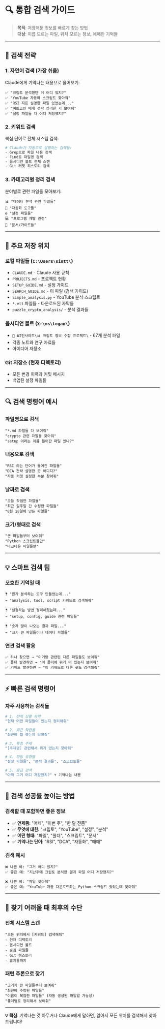 # 🔍 통합 검색 가이드

> **목적**: 저장해둔 정보를 빠르게 찾는 방법  
> **대상**: 이름 모르는 파일, 위치 모르는 정보, 애매한 기억들

---

## 🎯 검색 전략

### **1. 자연어 검색** (가장 쉬움)
Claude에게 기억나는 내용으로 물어보기:

```
✅ "크립토 분석했던 거 어디 있지?"
✅ "YouTube 자동화 스크립트 찾아줘"  
✅ "RSI 지표 설명한 파일 있었는데..."
✅ "비트코인 매매 전략 정리한 거 보여줘"
✅ "설정 파일들 다 어디 저장했지?"
```

### **2. 키워드 검색**
핵심 단어로 전체 시스템 검색:

```bash
# Claude가 자동으로 실행하는 검색들:
- Grep으로 파일 내용 검색
- Find로 파일명 검색  
- 옵시디언 볼트 전체 스캔
- Git 커밋 히스토리 검색
```

### **3. 카테고리별 정리 검색**
분야별로 관련 파일들 모아보기:

```
📊 "데이터 분석 관련 파일들"
🔧 "자동화 도구들"  
⚙️ "설정 파일들"
💻 "프로그램 개발 관련"
📝 "문서/가이드들"
```

---

## 📁 주요 저장 위치

### **로컬 파일들** (`C:\Users\sintt\`)
- `CLAUDE.md` - Claude 사용 규칙
- `PROJECTS.md` - 프로젝트 현황  
- `SETUP_GUIDE.md` - 설정 가이드
- `SEARCH_GUIDE.md` - 이 파일 (검색 가이드)
- `simple_analysis.py` - YouTube 분석 스크립트
- `*.vtt` 파일들 - 다운로드된 자막들
- `puzzle_crypto_analysis/` - 분석 결과들

### **옵시디언 볼트** (`X:\ms\Logan\`)
- `🔗 AI인사이트\📊 크립토 정보 수집 프로젝트\` - 67개 분석 파일
- 각종 노트와 연구 자료들
- 아이디어 저장소

### **Git 저장소** (현재 디렉토리)
- 모든 변경 이력과 커밋 메시지
- 백업된 설정 파일들

---

## 🔍 검색 명령어 예시

### **파일명으로 검색**
```
"*.md 파일들 다 보여줘"
"crypto 관련 파일들 찾아줘" 
"setup 이라는 이름 들어간 파일 있나?"
```

### **내용으로 검색**  
```
"RSI 라는 단어가 들어간 파일들"
"DCA 전략 설명한 곳 어디지?"
"자동 커밋 설정한 부분 찾아줘"
```

### **날짜로 검색**
```
"오늘 작업한 파일들"
"최근 일주일 간 수정한 파일들"
"8월 28일에 만든 파일들"
```

### **크기/형태로 검색**
```
"큰 파일들부터 보여줘"
"Python 스크립트들만"
"마크다운 파일들만"
```

---

## 💡 스마트 검색 팁

### **모호한 기억일 때**
```
❓ "뭔가 분석하는 도구 만들었는데..."
→ "analysis, tool, script 키워드로 검색해줘"

❓ "설정하는 방법 정리해뒀는데..."  
→ "setup, config, guide 관련 파일들"

❓ "숫자 많이 나오는 결과 파일..."
→ "크기 큰 파일들이나 데이터 파일들"
```

### **연관 검색 활용**
```
✅ 하나 찾으면 → "이거랑 관련된 다른 파일들도 보여줘"
✅ 폴더 발견하면 → "이 폴더에 뭐가 더 있는지 보여줘" 
✅ 키워드 발견하면 → "이 키워드로 다른 곳도 검색해줘"
```

---

## ⚡ 빠른 검색 명령어

### **자주 사용하는 검색들**
```bash
# 1. 전체 상황 파악
"현재 어떤 파일들이 있는지 정리해줘"

# 2. 최근 작업물  
"최근에 뭘 했는지 보여줘"

# 3. 특정 주제
"[주제명] 관련해서 뭐가 있는지 찾아줘"

# 4. 파일 유형별
"설정 파일들", "분석 결과들", "스크립트들"

# 5. 응급 검색
"아까 그거 어디 저장했지?" + 기억나는 내용
```

---

## 🎯 검색 성공률 높이는 방법

### **검색할 때 포함하면 좋은 정보**
- ✅ **언제쯤**: "어제", "이번 주", "한 달 전쯤"
- ✅ **무엇에 대한**: "크립토", "YouTube", "설정", "분석"  
- ✅ **어떤 형태**: "파일", "폴더", "스크립트", "문서"
- ✅ **기억나는 단어**: "RSI", "DCA", "자동화", "매매"

### **검색 예시**
```
❌ 나쁜 예: "그거 어디 있지?"
✅ 좋은 예: "지난주에 크립토 분석한 결과 파일 어디 저장했지?"

❌ 나쁜 예: "파일 찾아줘"  
✅ 좋은 예: "YouTube 자동 다운로드하는 Python 스크립트 있었는데 찾아줘"
```

---

## 🚨 찾기 어려울 때 최후의 수단

### **전체 시스템 스캔**
```
"모든 위치에서 [키워드] 검색해줘"
- 현재 디렉토리
- 옵시디언 볼트  
- 숨김 파일들
- Git 히스토리
- 휴지통까지
```

### **패턴 추론으로 찾기**
```
"크기가 큰 파일들부터 보여줘"
"최근에 수정된 파일들"
"이름이 복잡한 파일들" (자동 생성된 파일일 가능성)
"폴더별로 정리해서 보여줘"
```

---

**💡 핵심**: 기억나는 것 아무거나 Claude에게 말하면, 알아서 모든 위치를 검색해서 찾아드립니다!